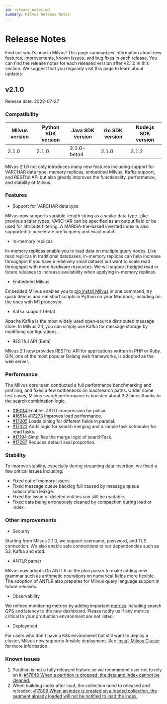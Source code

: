 ```yaml
---
id: release_notes.md
summary: Milvus Release Notes
---
```

# Release Notes

Find out what’s new in Milvus! This page summarizes information about new features, improvements, known issues, and bug fixes in each release. You can find the release notes for each released version after v2.1.0 in this section. We suggest that you regularly visit this page to learn about updates.

## v2.1.0

Release date: 2022-07-27

<h3 id="v2.1.0">Compatibility</h3>

<table class="version">
	<thead>
	<tr>
		<th>Milvus version</th>
		<th>Python SDK version</th>
		<th>Java SDK version</th>
		<th>Go SDK version</th>
		<th>Node.js SDK version</th>
	</tr>
	</thead>
	<tbody>
	<tr>
		<td>2.1.0</td>
		<td>2.1.0</td>
		<td>2.1.0-beta4</td>
		<td>2.1.0</td>
		<td>2.1.2</td>
	</tr>
	</tbody>
</table>


Milvus 2.1.0 not only introduces many new features including support for VARCHAR data type, memory replicas, embedded Milvus, Kafka support, and RESTful API but also greatly improves the functionality, performance, and stability of Milvus. 

<h3 id="v2.1.0">Features</h3>

- Support for VARCHAR data type

Milvus now supports variable-length string as a scalar data type. Like previous scalar types, VARCHAR can be specified as an output field or be used for attribute filtering. A MARISA-trie-based inverted index is also supported to accelerate prefix query and exact match.

- In-memory replicas

In-memory replicas enable you to load data on multiple query nodes. Like read replicas in traditional databases, in-memory replicas can help increase throughput if you have a relatively small dataset but want to scale read throughput with more hardware resources. We will support hedged read in future releases to increase availability when applying in-memory replicas.

- Embedded Milvus

Embedded Milvus enables you to [pip install Milvus](install_embedded_milvus.md
) in one command, try quick demos and run short scripts in Python on your Macbook, including on the ones with M1 processor. 

- Kafka support (Beta)

Apache Kafka is the most widely used open-source distributed message store. In Milvus 2.1, you can simply use Kafka for message storage by modifying configurations. 

- RESTful API (Beta)

Milvus 2.1 now provides RESTful API for applications written in PHP or Ruby. GIN, one of the most popular Golang web frameworks, is adopted as the web server.

<h3 id="v2.1.0">Performance</h3>

The Milvus core team conducted a full performance benchmarking and profiling, and fixed a few bottlenecks on load/search paths. Under some test cases, Milvus search performance is boosted about 3.2 times thanks to the search combination logic.
- [#16014](https://github.com/milvus-io/milvus/pull/16014) Enables ZSTD compression for pulsar.
- [#16514](https://github.com/milvus-io/milvus/pull/16514) [#17273](https://github.com/milvus-io/milvus/pull/17273) Improves load performance.
- [#17005](https://github.com/milvus-io/milvus/pull/17005) Loads binlog for different fields in parallel. 
- [#17022](https://github.com/milvus-io/milvus/pull/17022) Adds logic for search merging and a simple task scheduler for read tasks.
- [#17194](https://github.com/milvus-io/milvus/pull/17194) Simplifies the merge logic of searchTask.
- [#17287](https://github.com/milvus-io/milvus/pull/17287) Reduces default seal proportion. 

<h3 id="v2.1.0">Stability</h3>

To improve stability, especially during streaming data insertion, we fixed a few critical issues including: 
- Fixed out of memory issues.
- Fixed message queue backlog full caused by message queue subscription leakge.
- Fixed the issue of deleted entities can still be readable.
- Fixed data being erroneously cleaned by compaction during load or index.


<h3 id="v2.1.0">Other improvements</h3>

- Security 

Starting from Milvus 2.1.0, we support username, password, and TLS connection. We also enable safe connections to our dependencies such as S3, Kafka and etcd.

- ANTLR parser

Milvus now adopts Go ANTLR as the plan parser to make adding new grammar such as arithmetic operations on numerical fields more flexible. The adoption of ANTLR also prepares for Milvus query language support in future releases.

- Observability

We refined monitoring metrics by adding important [metrics](metrics_dashboard.md) including search QPS and latency to the new dashboard. Please notify us if any metrics critical to your production environment are not listed.

- Deployment

For users who don't have a K8s environment but still want to deploy a cluster, Milvus now supports Ansible deployment. See [Install Milvus Cluster](install_cluster-ansible.md) for more information.

<h3 id="v2.1.0">Known issues</h3>

1. Partition is not a fully released feature so we recommend user not to rely on it. [#17648 When a partition is dropped, the data and index cannot be cleaned.](https://github.com/milvus-io/milvus/issues/17648)
2. When building index after load, the collection need to released and reloaded. [#17809 When an index is created on a loaded collection, the segment already loaded will not be notified to load the index.](https://github.com/milvus-io/milvus/issues/17809)

